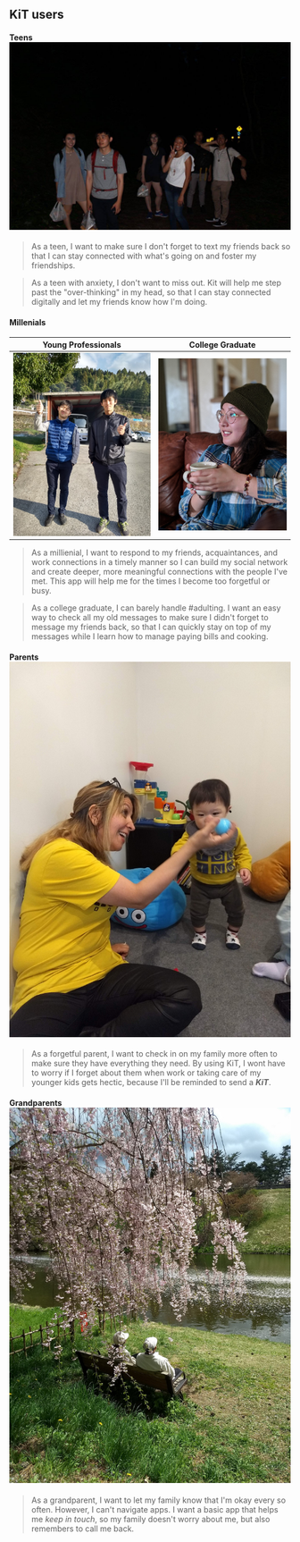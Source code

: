 
## KiT users

#### Teens![Teens](../img/teens.jpg)

> As a teen, I want to make sure I don't forget to text my friends back so that  I can stay connected with what's going on and foster my friendships.

> As a teen with anxiety, I don't want to miss out. Kit will help me step past the "over-thinking" in my head, so that I can stay connected digitally and let my friends know how I'm doing.

#### Millenials

 Young Professionals | College Graduate
--- | ---
<img src="../img/millenials.jpg" width="400px"/> | <img src="../img/millenials2.jpg" width="400px" />

> As a  millienial, I want to respond to my friends, acquaintances, and work connections in a timely manner so I can build my social network and create deeper, more meaningful connections with the people I've met. This app will help me for the times I become too forgetful or busy.

> As a college graduate, I can barely handle \#adulting. I want an easy way to check all my old messages to make sure I didn't forget to message my friends back, so that I can quickly stay on top of my messages while I learn how to manage paying bills and cooking. 

#### Parents ![Parents](../img/parents2.jpg)

> As a forgetful parent, I want to check in on my family more often to make sure they have everything they need. By using KiT, I wont have to worry if I forget about them when work or taking care of my younger kids gets hectic, because I'll be reminded to send a _**KiT**_.

#### Grandparents ![Grandparents](../img/grandparents.jpg)

> As a grandparent, I want to let my family know that I'm okay every so often. However, I can't navigate apps. I want a basic app that helps me _keep in touch_, so my family doesn't worry about me, but also remembers to call me back.